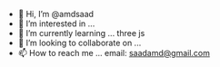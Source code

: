 - 👋 Hi, I’m @amdsaad
- 👀 I’m interested in ...
- 🌱 I’m currently learning ...
 three js
- 💞️ I’m looking to collaborate on ...
- 📫 How to reach me ...
email: saadamd@gmail.com

<!---
amdsaad/amdsaad is a ✨ special ✨ repository because its `README.md` (this file) appears on your GitHub profile.
You can click the Preview link to take a look at your changes.
--->
